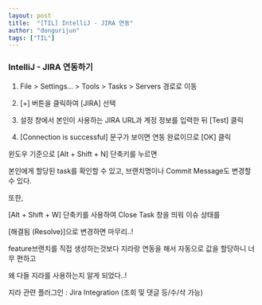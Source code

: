 ```yaml
---
layout: post
title:  "[TIL] IntelliJ - JIRA 연동"
author: "dongurijun"
tags: ["TIL"]
---
```



### IntelliJ - JIRA 연동하기

1. File > Settings... > Tools > Tasks > Servers 경로로 이동

2. [+] 버튼을 클릭하여 [JIRA] 선택

3. 설정 창에서 본인이 사용하는 JIRA URL과 계정 정보를 입력한 뒤 [Test] 클릭

4. [Connection is successful] 문구가 보이면 연동 완료이므로 [OK] 클릭

윈도우 기준으로 [Alt + Shift + N] 단축키를 누르면 

본인에게 할당된 task를 확인할 수 있고, 브랜치명이나 Commit Message도 변경할 수 있다.

또한, 

[Alt + Shift + W] 단축키를 사용하여 Close Task 창을 띄워 이슈 상태를 

[해결됨 (Resolve)]으로 변경하면 마무리..!

feature브랜치를 직접 생성하는것보다 지라랑 연동을 해서 자동으로 값을 할당하니 너무 편하고

왜 다들 지라를 사용하는지 알게 되었다..!


지라 관련 플러그인 : Jira Integration (조회 및 댓글 등/수/삭 가능)
